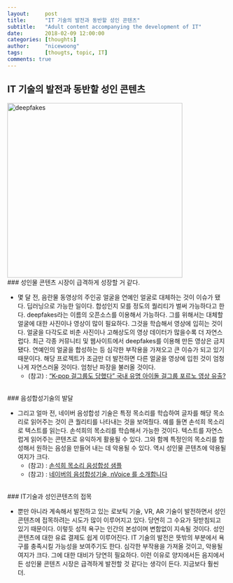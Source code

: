 ```yaml
---
layout:     post
title:      "IT 기술의 발전과 동반할 성인 콘텐츠"
subtitle:   "Adult content accompanying the development of IT" 
date:       2018-02-09 12:00:00
categories: [thoughts]
author:     "nicewoong"
tags:       [thougts, topic, IT]
comments: true
---
```




## IT 기술의 발전과 동반할 성인 콘텐츠

<img src="{{ site.url }}/assets/deepfakes.png" alt="deepfakes" style="width:400px" />

<br>
### 성인물 콘텐츠 시장이 급격하게 성장할 거 같다. 

- 몇 달 전, 음란물 동영상의 주인공 얼굴을 연예인 얼굴로 대체하는 것이 이슈가 됐다. 
딥러닝으로 가능한 일이다. 합성인지 모를 정도의 퀄리티가 벌써 가능하다고 한다. 
deepfakes라는 이름의 오픈소스를 이용해서 가능하다. 
그를 위해서는 대체할 얼굴에 대한 사진이나 영상이 많이 필요하다. 
그것을 학습해서 영상에 입히는 것이다. 
얼굴을 다각도로 비춘 사진이나 고해상도의 영상 데이터가 많을수록 더 자연스럽다. 
최근 각종 커뮤니티 및 웹사이트에서 deepfakes를 이용해 만든 영상은 금지됐다. 
연예인의 얼굴을 합성하는 등 심각한 부작용을 가져오고 큰 이슈가 되고 있기 때문이다. 
해당 프로젝트가 조금만 더 발전하면 다른 얼굴을 영상에 입힌 것이 엄청나게 자연스러울 것이다. 
엄청난 파장을 불러올 것이다.
  - (참고) : [“K-pop 걸그룹도 당했다” 국내 유명 아이돌 걸그룹 포르노 영상 유출?](http://ilyo.co.kr/?ac=article_view&entry_id=287843)

<br>
### 음성합성기술의 발달

- 그리고 얼마 전, 네이버 음성합성 기술은 특정 목소리를 학습하여 
글자를 해당 목소리로 읽어주는 것이 큰 퀄리티를 나타내는 것을 보여줬다. 
예를 들면 손석희 목소리로 텍스트를 읽는다. 손석희의 목소리를 학습해서 가능한 것이다. 
텍스트를 자연스럽게 읽어주는 콘텐츠로 유익하게 활용될 수 있다. 
그와 함께 특정인의 목소리를 합성해서 원하는 음성을 만들어 내는 데 악용될 수 있다. 
역시 성인물 콘텐츠에 악용될 여지가 크다. 
  - (참고) : [손석희 목소리 음성합성 샘플](https://carpedm20.github.io/tacotron/)
  - (참고) : [네이버의 음성합성기술, nVoice 를 소개합니다](http://m.post.naver.com/viewer/postView.nhn?volumeNo=6220371&memberNo=34653588)


<br>
### IT기술과 성인콘텐츠의 접목

- 뿐만 아니라 계속해서 발전하고 있는 로보틱 기술, 
VR, AR 기술이 발전하면서 성인 콘텐츠에 접목하려는 시도가 많이 이루어지고 있다. 
당연히 그 수요가 뒷받침되고 있기 때문이다. 
이렇듯 성적 욕구는 인간의 본성이며 변함없이 지속될 것이다. 
성인 콘텐츠에 대한 유료 결제도 쉽게 이루어진다. 
IT 기술의 발전은 뜻밖의 부분에서 욕구를 충족시킬 가능성을 보여주기도 한다. 
심각한 부작용을 가져올 것이고, 악용될 여지가 크다. 
그에 대한 대비가 당연히 필요하다. 
이런 이유로 양지에서든 음지에서든 성인물 콘텐츠 시장은 급격하게 발전할 것 같다는 생각이 든다. 
지금보다 훨씬 더.
